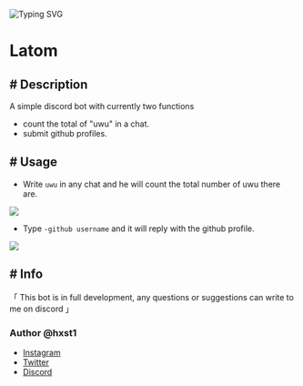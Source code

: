 ![Typing SVG](https://readme-typing-svg.herokuapp.com?color=B878F7&width=500&lines=Latom+Bot+%3C3)
# Latom

## \# Description
A simple discord bot with currently two functions
- count the total of "uwu" in a chat.
- submit github profiles.

## \# Usage
- Write `uwu` in any chat and he will count the total number of uwu there are.

![](https://cdn.discordapp.com/attachments/942494743030558741/969390464245567538/unknown.png)

- Type `-github username` and it will reply with the github profile.

![](https://cdn.discordapp.com/attachments/942494743030558741/969390139929411635/unknown.png)

## \# Info
「 This bot is in full development, any questions or suggestions can write to me on discord 」

### Author @hxst1
- [Instagram](https://www.instagram.com/hxst1/)
- [Twitter](https://twitter.com/_hxst/)
- [Discord](https://discord.com/users/398174691027714059)
